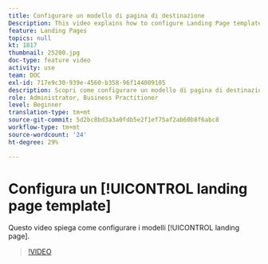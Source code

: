 ```yaml
---
title: Configurare un modello di pagina di destinazione
Description: This video explains how to configure Landing Page templates in Adobe Campaign Standard.
feature: Landing Pages
topics: null
kt: 1817
thumbnail: 25200.jpg
doc-type: feature video
activity: use
team: DOC
exl-id: 717e9c30-939e-4560-b358-96f144009105
description: Scopri come configurare un modello di pagina di destinazione
role: Administrator, Business Practitioner
level: Beginner
translation-type: tm+mt
source-git-commit: 5d2bc8bd3a3a0fdb5e2f1ef75af2ab60b8f6abc8
workflow-type: tm+mt
source-wordcount: '24'
ht-degree: 29%

---
```


# Configura un [!UICONTROL landing page template]

Questo video spiega come configurare i modelli [!UICONTROL landing page].

>[!VIDEO](https://video.tv.adobe.com/v/25200/?quality=12)
